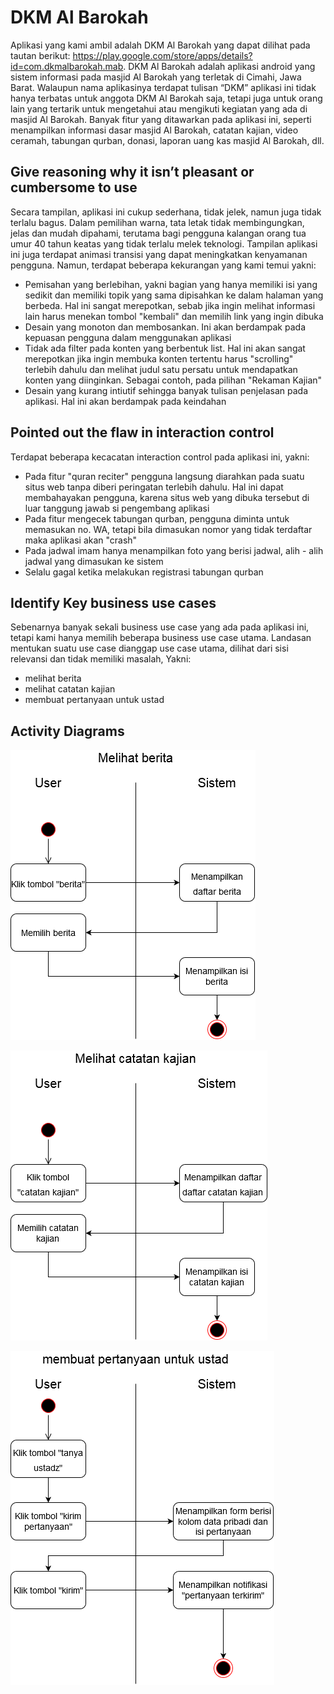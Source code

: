 # DKM Al Barokah

Aplikasi yang kami ambil adalah DKM Al Barokah yang dapat dilihat pada tautan berikut: https://play.google.com/store/apps/details?id=com.dkmalbarokah.mab. DKM Al Barokah adalah aplikasi android yang sistem informasi pada masjid Al Barokah yang terletak di Cimahi, Jawa Barat. Walaupun nama aplikasinya terdapat tulisan “DKM” aplikasi ini tidak hanya terbatas untuk anggota DKM Al Barokah saja, tetapi juga untuk orang lain yang tertarik untuk mengetahui atau mengikuti kegiatan yang ada di masjid Al Barokah. Banyak fitur yang ditawarkan pada aplikasi ini, seperti menampilkan informasi dasar masjid Al Barokah, catatan kajian, video ceramah, tabungan qurban, donasi, laporan uang kas masjid Al Barokah, dll.

## Give reasoning why it isn’t pleasant or cumbersome to use

Secara tampilan, aplikasi ini cukup sederhana, tidak jelek, namun juga tidak terlalu bagus. Dalam pemilihan warna, tata letak tidak membingungkan, jelas dan mudah dipahami, terutama bagi pengguna kalangan orang tua umur 40 tahun keatas yang tidak terlalu melek teknologi. Tampilan aplikasi ini juga terdapat animasi transisi yang dapat meningkatkan kenyamanan pengguna. Namun, terdapat beberapa kekurangan yang kami temui yakni: 

- Pemisahan yang berlebihan, yakni bagian yang hanya memiliki isi yang sedikit dan memiliki topik yang sama dipisahkan ke dalam halaman yang berbeda. Hal ini sangat merepotkan, sebab jika ingin melihat informasi lain harus menekan tombol "kembali" dan memilih link yang ingin dibuka
- Desain yang monoton dan membosankan. Ini akan berdampak pada kepuasan pengguna dalam menggunakan aplikasi
- Tidak ada filter pada konten yang berbentuk list. Hal ini akan sangat merepotkan jika ingin membuka konten tertentu harus "scrolling" terlebih dahulu dan melihat judul satu persatu untuk mendapatkan konten yang diinginkan. Sebagai contoh, pada pilihan "Rekaman Kajian" 
- Desain yang kurang intiutif sehingga banyak tulisan penjelasan pada aplikasi. Hal ini akan berdampak pada keindahan

## Pointed out the flaw in interaction control

Terdapat beberapa kecacatan interaction control pada aplikasi ini, yakni:
- Pada fitur "quran reciter" pengguna langsung diarahkan pada suatu situs web tanpa diberi peringatan terlebih dahulu. Hal ini dapat membahayakan pengguna, karena situs web yang dibuka tersebut di luar tanggung jawab si pengembang aplikasi
- Pada fitur mengecek tabungan qurban, pengguna diminta untuk memasukan no. WA, tetapi bila dimasukan nomor yang tidak terdaftar maka aplikasi akan "crash"
- Pada jadwal imam hanya menampilkan foto yang berisi jadwal, alih - alih jadwal yang dimasukan ke sistem
- Selalu gagal ketika melakukan registrasi tabungan qurban

## Identify Key business use cases

Sebenarnya banyak sekali business use case yang ada pada aplikasi ini, tetapi kami hanya memilih beberapa business use case utama. Landasan mentukan suatu use case dianggap use case utama, dilihat dari sisi relevansi dan tidak memiliki masalah, Yakni:
- melihat berita
- melihat catatan kajian
- membuat pertanyaan untuk ustad

## Activity Diagrams

![use case melihat berita](melihat%20berita.png)

![use case melihat catatan kajian](melihat%20catatan%20kajian.png)

![use case membuat pertanyaan untuk ustad](membuat%20pertanyaan%20untuk%20ustad.png)
